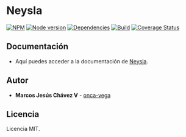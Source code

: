 # Neysla
[![NPM](https://nodei.co/npm/neysla.png?mini=true)](https://www.npmjs.com/package/neysla)
[![Node version](https://img.shields.io/badge/package-v3.5.14-orange.svg)](https://www.npmjs.com/package/neysla)
[![Dependencies](https://img.shields.io/badge/dependencies-none-green.svg)](https://www.npmjs.com/package/neysla)
[![Build](https://img.shields.io/badge/build-passing-brightgreen.svg)](https://travis-ci.org/onca-vega/Neysla)
[![Coverage Status](https://coveralls.io/repos/github/onca-vega/Neysla/badge.svg?branch=master)](https://coveralls.io/github/onca-vega/Neysla?branch=master)

## Documentación
- Aquí puedes acceder a la documentación de [Neysla].

## Autor
* **Marcos Jesús Chávez V** - [onca-vega]

## Licencia
Licencia MIT.

[Neysla]: https://www.onca-vega.com/#/portafolio/neysla/instalacion
[onca-vega]: https://onca-vega.com
